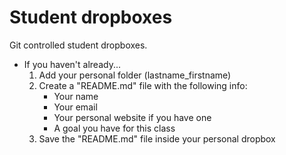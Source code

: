Student dropboxes
=================

Git controlled student dropboxes. 

- If you haven't already...
	1. Add your personal folder (lastname\_firstname)
	2. Create a "README.md" file with the following info:
		- Your name
		- Your email
		- Your personal website if you have one
		- A goal you have for this class
	3. Save the "README.md" file inside your personal dropbox
